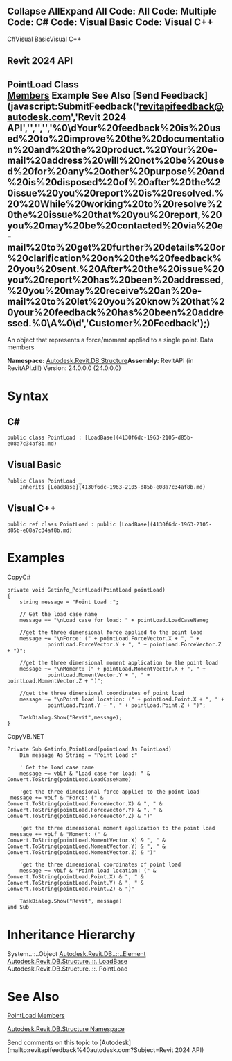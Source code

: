 ﻿

Collapse AllExpand All Code: All Code: Multiple Code: C# Code: Visual Basic Code: Visual C++   
---  
  
C#Visual BasicVisual C++

Revit 2024 API  
---  
PointLoad Class  
[Members](bc80259d-8acc-3f3b-ecb7-0997d38bd4d2.md) Example See Also [Send Feedback](javascript:SubmitFeedback\('revitapifeedback@autodesk.com','Revit 2024 API','','','','%0\\dYour%20feedback%20is%20used%20to%20improve%20the%20documentation%20and%20the%20product.%20Your%20e-mail%20address%20will%20not%20be%20used%20for%20any%20other%20purpose%20and%20is%20disposed%20of%20after%20the%20issue%20you%20report%20is%20resolved.%20%20While%20working%20to%20resolve%20the%20issue%20that%20you%20report,%20you%20may%20be%20contacted%20via%20e-mail%20to%20get%20further%20details%20or%20clarification%20on%20the%20feedback%20you%20sent.%20After%20the%20issue%20you%20report%20has%20been%20addressed,%20you%20may%20receive%20an%20e-mail%20to%20let%20you%20know%20that%20your%20feedback%20has%20been%20addressed.%0\\A%0\\d','Customer%20Feedback'\);)  
---  
  
An object that represents a force/moment applied to a single point. Data members 

**Namespace:** [Autodesk.Revit.DB.Structure](d586b341-f687-9d90-e96d-255806b7d4fc.md)**Assembly:** RevitAPI (in RevitAPI.dll) Version: 24.0.0.0 (24.0.0.0)

# Syntax

C#  
---  
      
    
    public class PointLoad : [LoadBase](4130f6dc-1963-2105-d85b-e08a7c34af8b.md)  
  
Visual Basic  
---  
      
    
    Public Class PointLoad _
    	Inherits [LoadBase](4130f6dc-1963-2105-d85b-e08a7c34af8b.md)  
  
Visual C++  
---  
      
    
    public ref class PointLoad : public [LoadBase](4130f6dc-1963-2105-d85b-e08a7c34af8b.md)  
  
# Examples

CopyC#
    
    
    private void Getinfo_PointLoad(PointLoad pointLoad)
    {
        string message = "Point Load :";
    
        // Get the load case name
        message += "\nLoad case for load: " + pointLoad.LoadCaseName;
    
        //get the three dimensional force applied to the point load
        message += "\nForce: (" + pointLoad.ForceVector.X + ", " +
                 pointLoad.ForceVector.Y + ", " + pointLoad.ForceVector.Z + ")";
    
        //get the three dimensional moment application to the point load
        message += "\nMoment: (" + pointLoad.MomentVector.X + ", " +
                 pointLoad.MomentVector.Y + ", " + pointLoad.MomentVector.Z + ")";
    
        //get the three dimensional coordinates of point load
        message += "\nPoint load location: (" + pointLoad.Point.X + ", " +
                 pointLoad.Point.Y + ", " + pointLoad.Point.Z + ")";
    
        TaskDialog.Show("Revit",message);
    }

CopyVB.NET
    
    
    Private Sub Getinfo_PointLoad(pointLoad As PointLoad)
        Dim message As String = "Point Load :"
    
        ' Get the load case name
        message += vbLf & "Load case for load: " & Convert.ToString(pointLoad.LoadCaseName)
    
        'get the three dimensional force applied to the point load
     message += vbLf & "Force: (" & Convert.ToString(pointLoad.ForceVector.X) & ", " & Convert.ToString(pointLoad.ForceVector.Y) & ", " & Convert.ToString(pointLoad.ForceVector.Z) & ")"
    
        'get the three dimensional moment application to the point load
     message += vbLf & "Moment: (" & Convert.ToString(pointLoad.MomentVector.X) & ", " & Convert.ToString(pointLoad.MomentVector.Y) & ", " & Convert.ToString(pointLoad.MomentVector.Z) & ")"
    
        'get the three dimensional coordinates of point load
        message += vbLf & "Point load location: (" & Convert.ToString(pointLoad.Point.X) & ", " & Convert.ToString(pointLoad.Point.Y) & ", " & Convert.ToString(pointLoad.Point.Z) & ")"
    
        TaskDialog.Show("Revit", message)
    End Sub

# Inheritance Hierarchy

System..::..Object [Autodesk.Revit.DB..::..Element](eb16114f-69ea-f4de-0d0d-f7388b105a16.md) [Autodesk.Revit.DB.Structure..::..LoadBase](4130f6dc-1963-2105-d85b-e08a7c34af8b.md) Autodesk.Revit.DB.Structure..::..PointLoad

# See Also

[PointLoad Members](bc80259d-8acc-3f3b-ecb7-0997d38bd4d2.md)

[Autodesk.Revit.DB.Structure Namespace](d586b341-f687-9d90-e96d-255806b7d4fc.md)

Send comments on this topic to [Autodesk](mailto:revitapifeedback%40autodesk.com?Subject=Revit 2024 API)